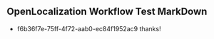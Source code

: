 ## OpenLocalization Workflow Test MarkDown
* f6b36f7e-75ff-4f72-aab0-ec84f1952ac9 
thanks!<!--HONumber=Mar16_HO3-->
